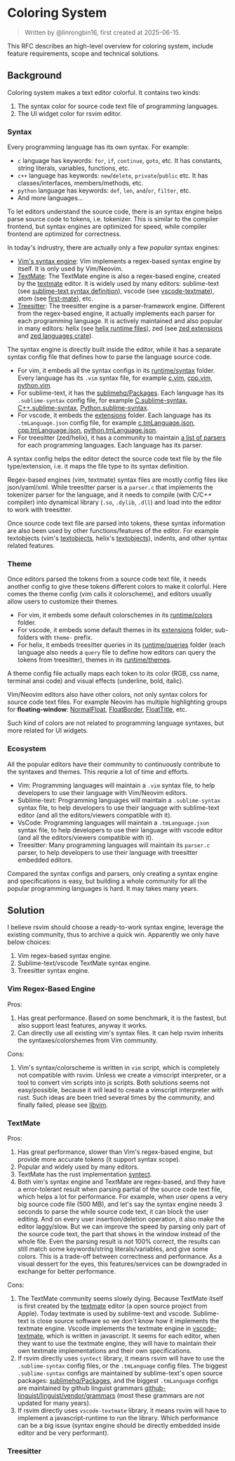 # Coloring System

> Written by @linrongbin16, first created at 2025-06-15.

This RFC describes an high-level overview for coloring system, include feature requirements, scope and technical solutions.

## Background

Coloring system makes a text editor colorful. It contains two kinds:

1. The syntax color for source code text file of programming languages.
2. The UI widget color for rsvim editor.

### Syntax

Every programming language has its own syntax. For example:

- `c` language has keywords: `for`, `if`, `continue`, `goto`, etc. It has constants, string literals, variables, functions, etc.
- `c++` language has keywords: `new`/`delete`, `private`/`public` etc. It has classes/interfaces, members/methods, etc.
- `python` language has keywords: `def`, `len`, `and`/`or`, `filter`, etc.
- And more languages...

To let editors understand the source code, there is an syntax engine helps parse source code to tokens, i.e. tokenizer. This is similar to the compiler frontend, but syntax engines are optimized for speed, while compiler frontend are optimized for correctness.

In today's indrustry, there are actually only a few _popular_ syntax engines:

- [Vim's syntax engine](https://github.com/vim/vim/blob/master/src/syntax.c): Vim implements a regex-based syntax engine by itself. It is only used by Vim/Neovim.
- [TextMate](https://macromates.com/manual/en/language_grammars): The TextMate engine is also a regex-based engine, created by the [textmate](https://github.com/textmate/textmate) editor. It is widely used by many editors: sublime-text (see [sublime-text syntax definition](https://www.sublimetext.com/docs/syntax.html#include-syntax)), vscode (see [vscode-textmate](https://github.com/microsoft/vscode-textmate)), atom (see [first-mate](https://github.com/atom/first-mate)), etc.
- [Treesitter](https://github.com/tree-sitter/tree-sitter): The treesitter engine is a parser-framework engine. Different from the regex-based engine, it actually implements each parser for each programming language. It is actively maintained and also popular in many editors: helix (see [helix runtime files](https://github.com/helix-editor/helix/tree/master/runtime)), zed (see [zed extensions](https://github.com/zed-industries/zed/tree/main/extensions) and [zed languages crate](https://github.com/zed-industries/zed/tree/main/crates/languages/src)).

The syntax engine is directly built inside the editor, while it has a separate syntax config file that defines how to parse the language source code.

- For vim, it embeds all the syntax configs in its [runtime/syntax](https://github.com/vim/vim/tree/master/runtime/syntax) folder. Every language has its `.vim` syntax file, for example [c.vim](https://github.com/vim/vim/blob/master/runtime/syntax/c.vim), [cpp.vim](https://github.com/vim/vim/blob/master/runtime/syntax/cpp.vim), [python.vim](https://github.com/vim/vim/blob/master/runtime/syntax/python.vim).
- For sublime-text, it has the [sublimehq/Packages](https://github.com/sublimehq/Packages). Each language has its `.sublime-syntax` config file, for example [C.sublime-syntax](https://github.com/sublimehq/Packages/blob/master/C%2B%2B/C.sublime-syntax), [C++.sublime-syntax](https://github.com/sublimehq/Packages/blob/master/C%2B%2B/C%2B%2B.sublime-syntax), [Python.sublime-syntax](https://github.com/sublimehq/Packages/blob/master/Python/Python.sublime-syntax).
- For vscode, it embeds the [extensions](https://github.com/microsoft/vscode/tree/main/extensions) folder. Each language has its `.tmLanguage.json` config file, for example [c.tmLanguage.json](https://github.com/microsoft/vscode/blob/main/extensions/cpp/syntaxes/c.tmLanguage.json), [cpp.tmLanguage.json](https://github.com/microsoft/vscode/blob/main/extensions/cpp/syntaxes/cpp.tmLanguage.json), [python.tmLanguage.json](https://github.com/microsoft/vscode/blob/main/extensions/python/syntaxes/MagicPython.tmLanguage.json).
- For treesitter (zed/helix), it has a community to maintain [a list of parsers](https://github.com/tree-sitter/tree-sitter/wiki/List-of-parsers) for each programming languages. Each language has its parser.

A syntax config helps the editor detect the source code text file by the file type/extension, i.e. it maps the file type to its syntax definition.

Regex-based engines (vim, textmate) syntax files are mostly config files like json/yaml/xml. While treesitter parser is a `parser.c` that implements the tokenizer parser for the language, and it needs to compile (with C/C++ compiler) into dynamical library (`.so`, `.dylib`, `.dll`) and load into the editor to work with treesitter.

Once source code text file are parsed into tokens, these syntax information are also been used by other functions/features of the editor. For example textobjects (vim's [textobjects](https://vimhelp.org/motion.txt.html#text-objects), helix's [textobjects](https://docs.helix-editor.com/textobjects.html)), indents, and other syntax related features.

### Theme

Once editors parsed the tokens from a source code text file, it needs another config to give these tokens different colors to make it colorful. Here comes the theme config (vim calls it colorscheme), and editors usually allow users to customize their themes.

- For vim, it embeds some default colorschemes in its [runtime/colors](https://github.com/vim/vim/tree/master/runtime/colors) folder.
- For vscode, it embeds some default themes in its [extensions](https://github.com/microsoft/vscode/tree/main/extensions) folder, sub-folders with `theme-` prefix.
- For helix, it embeds treesitter queries in its [runtime/queries](https://github.com/helix-editor/helix/tree/master/runtime/queries) folder (each language also needs a `query` file to define how editors can query the tokens from treesitter), themes in its [runtime/themes](https://github.com/helix-editor/helix/tree/master/runtime/themes).

A theme config file actually maps each token to its color (RGB, css name, terminal ansi code) and visual effects (underline, bold, italic).

Vim/Neovim editors also have other colors, not only syntax colors for source code text files. For example Neovim has multiple highlighting groups for **floating-window**: [NormalFloat](https://neovim.io/doc/user/syntax.html#hl-NormalFloat), [FloatBorder](https://neovim.io/doc/user/syntax.html#hl-FloatBorder), [FloatTitle](https://neovim.io/doc/user/syntax.html#hl-FloatTitle), etc.

Such kind of colors are not related to programming language syntaxes, but more related for UI widgets.

### Ecosystem

All the popular editors have their community to continuously contribute to the syntaxes and themes. This requrie a lot of time and efforts.

- Vim: Programming languages will maintain a `.vim` syntax file, to help developers to use their language with Vim/Neovim editors.
- Sublime-text: Programming languages will maintain a `.sublime-syntax` syntax file, to help developers to use their language with sublime-text editor (and all the editors/viewers compatible with it).
- VsCode: Programming languages will maintain a `.tmLanguage.json` syntax file, to help developers to use their language with vscode editor (and all the editors/viewers compatible with it).
- Treesitter: Many programming languages will maintain its `parser.c` parser, to help developers to use their language with treesitter embedded editors.

Compared the syntax configs and parsers, only creating a syntax engine and specifications is easy, but building a whole community for all the popular programming languages is hard. It may takes many years.

## Solution

I believe rsvim should choose a ready-to-work syntax engine, leverage the existing community, thus to archive a quick win. Apparently we only have below choices:

1. Vim regex-based syntax engine.
2. Sublime-text/vscode TextMate syntax engine.
3. Treesitter syntax engine.

### Vim Regex-Based Engine

Pros:

1. Has great performance. Based on some benchmark, it is the fastest, but also support least features, anyway it works.
2. Can directly use all existing vim's syntax files. It can help rsvim inherits the syntaxes/colorshemes from Vim community.

Cons:

1. Vim's syntax/colorscheme is written in `vim` script, which is completely not compatible with rsvim. Unless we create a vimscript interpreter, or a tool to convert vim scripts into js scripts. Both solutions seems not easy/possible, because it will lead to create a vimscript interpreter with rust. Such ideas are been tried several times by the community, and finally failed, please see [libvim](https://github.com/onivim/libvim).

### TextMate

Pros:

1. Has great performance, slower than Vim's regex-based engine, but provide more accurate tokens (it support syntax scope).
2. Popular and widely used by many editors.
3. TextMate has the rust implementation [syntect](https://github.com/trishume/syntect).
4. Both vim's syntax engine and TextMate are regex-based, and they have a error-tolerant result when parsing partial of the source code text file, which helps a lot for performance. For example, when user opens a very big source code file (500 MB), and let's say the syntax engine needs 3 seconds to parse the while source code text, it can block the user editing. And on every user insertion/deletion operation, it also make the editor laggy/slow. But we can improve the speed by parsing only part of the source code text, the part that shows in the window instead of the whole file. Even the parsing result is not 100% correct, the results can still match some keywords/string literals/variables, and give some colors. This is a trade-off between correctness and performance. As a visual dessert for the eyes, this features/services can be downgraded in exchange for better performance.

Cons:

1. The TextMate community seems slowly dying. Because TextMate itself is first created by the [textmate](https://github.com/textmate/textmate) editor (a open source project from Apple). Today textmate is used by sublime-text and vscode. Sublime-text is close source software so we don't know how it implements the textmate engine. Vscode implements the textmate engine in [vscode-textmate](https://github.com/microsoft/vscode-textmate), which is written in javascript. It seems for each editor, when they want to use the textmate engine, they will have to maintain their own textmate implementations and their own specifications.
2. If rsvim directly uses `syntect` library, it means rsvim will have to use the `.sublime-syntax` config files, or the `.tmLanguage` config files. The biggest `.sublime-syntax` configs are maintained by sublime-text's open source packages: [sublimehq/Packages](https://github.com/sublimehq/Packages), and the biggest `.tmLanguage` configs are maintained by github linguist grammars [github-linguist/linguist/vendor/grammars](https://github.com/github-linguist/linguist/tree/main/vendor/grammars) (most these grammars are not updated for many years).
3. If rsvim directly uses `vscode-textmate` library, it means rsvim will have to implement a javascript-runtime to run the library. Which performance can be a big issue (syntax engine should be directly embedded inside editor and be very performant).

### Treesitter
